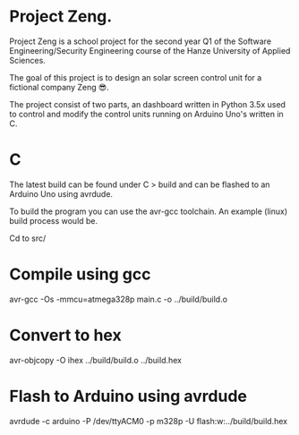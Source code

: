 # Project Zeng.

Project Zeng is a school project for the second year Q1 of the Software Engineering/Security Engineering course of the Hanze University of Applied Sciences.

The goal of this project is to design an solar screen control unit for a fictional company Zeng 😎.

The project consist of two parts, an dashboard written in Python 3.5x used to control and modify the control units running on Arduino Uno's written in C.

# C

The latest build can be found under C > build and can be flashed to an Arduino Uno using avrdude.

To build the program you can use the avr-gcc toolchain. An example (linux) build process would be.

Cd to src/
# Compile using gcc
avr-gcc -Os -mmcu=atmega328p main.c -o ../build/build.o
# Convert to hex
avr-objcopy -O ihex ../build/build.o ../build.hex
# Flash to Arduino using avrdude
avrdude -c arduino -P /dev/ttyACM0 -p m328p -U flash:w:../build/build.hex
